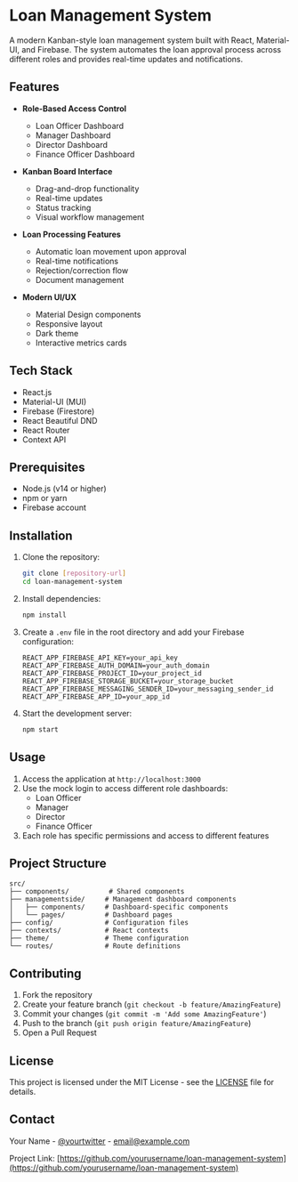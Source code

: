 # Loan Management System

A modern Kanban-style loan management system built with React, Material-UI, and Firebase. The system automates the loan approval process across different roles and provides real-time updates and notifications.

## Features

- **Role-Based Access Control**
  - Loan Officer Dashboard
  - Manager Dashboard
  - Director Dashboard
  - Finance Officer Dashboard

- **Kanban Board Interface**
  - Drag-and-drop functionality
  - Real-time updates
  - Status tracking
  - Visual workflow management

- **Loan Processing Features**
  - Automatic loan movement upon approval
  - Real-time notifications
  - Rejection/correction flow
  - Document management

- **Modern UI/UX**
  - Material Design components
  - Responsive layout
  - Dark theme
  - Interactive metrics cards

## Tech Stack

- React.js
- Material-UI (MUI)
- Firebase (Firestore)
- React Beautiful DND
- React Router
- Context API

## Prerequisites

- Node.js (v14 or higher)
- npm or yarn
- Firebase account

## Installation

1. Clone the repository:
   ```bash
   git clone [repository-url]
   cd loan-management-system
   ```

2. Install dependencies:
   ```bash
   npm install
   ```

3. Create a `.env` file in the root directory and add your Firebase configuration:
   ```
   REACT_APP_FIREBASE_API_KEY=your_api_key
   REACT_APP_FIREBASE_AUTH_DOMAIN=your_auth_domain
   REACT_APP_FIREBASE_PROJECT_ID=your_project_id
   REACT_APP_FIREBASE_STORAGE_BUCKET=your_storage_bucket
   REACT_APP_FIREBASE_MESSAGING_SENDER_ID=your_messaging_sender_id
   REACT_APP_FIREBASE_APP_ID=your_app_id
   ```

4. Start the development server:
   ```bash
   npm start
   ```

## Usage

1. Access the application at `http://localhost:3000`
2. Use the mock login to access different role dashboards:
   - Loan Officer
   - Manager
   - Director
   - Finance Officer
3. Each role has specific permissions and access to different features

## Project Structure

```
src/
├── components/          # Shared components
├── managementside/     # Management dashboard components
│   ├── components/     # Dashboard-specific components
│   └── pages/          # Dashboard pages
├── config/             # Configuration files
├── contexts/           # React contexts
├── theme/              # Theme configuration
└── routes/             # Route definitions
```

## Contributing

1. Fork the repository
2. Create your feature branch (`git checkout -b feature/AmazingFeature`)
3. Commit your changes (`git commit -m 'Add some AmazingFeature'`)
4. Push to the branch (`git push origin feature/AmazingFeature`)
5. Open a Pull Request

## License

This project is licensed under the MIT License - see the [LICENSE](LICENSE) file for details.

## Contact

Your Name - [@yourtwitter](https://twitter.com/yourtwitter) - email@example.com

Project Link: [https://github.com/yourusername/loan-management-system](https://github.com/yourusername/loan-management-system) 